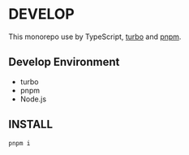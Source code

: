 # DEVELOP

This monorepo use by TypeScript, [turbo](https://turborepo.com/) and [pnpm](https://pnpm.io/).

## Develop Environment

- turbo
- pnpm
- Node.js

## INSTALL

```bash
pnpm i
```